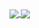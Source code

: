 <a href="https://github.com/Nyantad">
  <img align="center" src="https://github-readme-stats.vercel.app/api?username=Nyantad&show_icons=true&count_private=true&theme=radical" />
</a>
<a href="https://github.com/Nyantad">
  <img align="center" src="https://github-readme-stats.vercel.app/api/top-langs/?username=Nyantad&layout=compact&theme=radical" />
</a>
